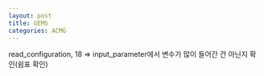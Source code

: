 ```yaml
---
layout: post
title: GEMS
categories: ACMG
---
```


read_configuration, 18 => input_parameter에서 변수가 많이 들어간 건 아닌지 확인(쉼표 확인)
